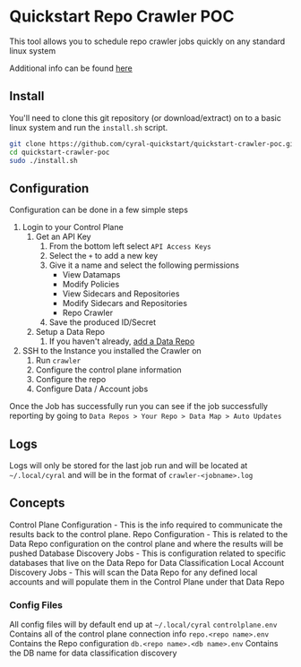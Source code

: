 # Quickstart Repo Crawler POC

This tool allows you to schedule repo crawler jobs quickly on any standard linux system

Additional info can be found [here](https://cyral.com/docs/v3.0/policy/repo-crawler/install/)

## Install

You'll need to clone this git repository (or download/extract) on to a basic linux system and run the `install.sh` script.

``` bash
git clone https://github.com/cyral-quickstart/quickstart-crawler-poc.git
cd quickstart-crawler-poc
sudo ./install.sh
```

## Configuration

Configuration can be done in a few simple steps

1) Login to your Control Plane
    1) Get an API Key
        1) From the bottom left select `API Access Keys`
        1) Select the `+` to add a new key
        1) Give it a name and select the following permissions
            * View Datamaps
            * Modify Policies
            * View Sidecars and Repositories
            * Modify Sidecars and Repositories
            * Repo Crawler
        1) Save the produced ID/Secret
    1) Setup a Data Repo
        1) If you haven't already, [add a Data Repo](https://cyral.com/docs/manage-repositories/repo-track)
1) SSH to the Instance you installed the Crawler on
    1) Run `crawler`
    1) Configure the control plane information
    1) Configure the repo
    1) Configure Data / Account jobs

Once the Job has successfully run you can see if the job successfully reporting by going to `Data Repos > Your Repo > Data Map > Auto Updates`

## Logs

Logs will only be stored for the last job run and will be located at `~/.local/cyral` and will be in the format of `crawler-<jobname>.log`

## Concepts

Control Plane Configuration - This is the info required to communicate the results back to the control plane.
Repo Configuration - This is related to the Data Repo configuration on the control plane and where the results will be pushed
Database Discovery Jobs - This is configuration related to specific databases that live on the Data Repo for Data Classification
Local Account Discovery Jobs - This will scan the Data Repo for any defined local accounts and will populate them in the Control Plane under that Data Repo

### Config Files

All config files will by default end up at `~/.local/cyral`
`controlplane.env` Contains all of the control plane connection info
`repo.<repo name>.env` Contains the Repo configuration
`db.<repo name>.<db name>.env` Contains the DB name for data classification discovery 
